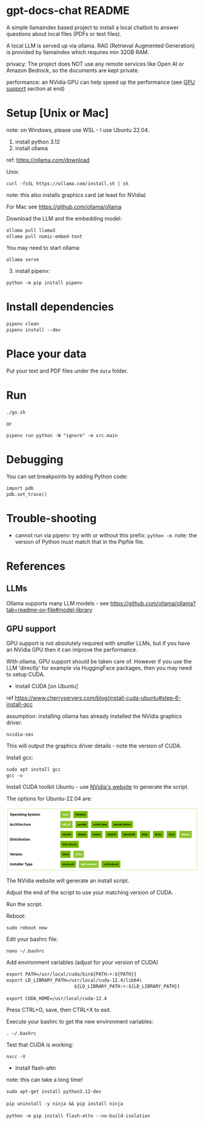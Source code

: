 # gpt-docs-chat README

A simple llamaindex based project to install a local chatbot to answer questions about local files (PDFs or text files).

A local LLM is served up via ollama.
RAG (Retrieval Augmented Generation) is provided by llamaindex which requires min 32GB RAM.

privacy: The project does NOT use any remote services like Open AI or Amazon Bedrock, so the documents are kept private.

performance: an NVidia GPU can help speed up the performance (see [GPU support](#gpu-support) section at end)

# Setup [Unix or Mac]

note: on Windows, please use WSL - I use Ubuntu 22.04.

1. install python 3.12
2. install ollama

ref: https://ollama.com/download

Unix:

```
curl -fsSL https://ollama.com/install.sh | sh
```

note: this also installs graphics card (at least for NVidia)

For Mac see https://github.com/ollama/ollama

Download the LLM and the embedding model:

```
ollama pull llama3
ollama pull nomic-embed-text
```

You may need to start ollama:

```
ollama serve
```

3. install pipenv:

```
python -m pip install pipenv
```

# Install dependencies

```
pipenv clean
pipenv install --dev
```

# Place your data

Put your text and PDF files under the `data` folder.

# Run

```
./go.sh
```

or

```
pipenv run python -W "ignore" -m src.main
```

# Debugging

You can set breakpoints by adding Python code:

```
import pdb
pdb.set_trace()
```

# Trouble-shooting

- cannot run via pipenv: try with or without this prefix: `python -m`. note: the version of Python must match that in the Pipfile file.

# References

## LLMs

Ollama supports many LLM models - see https://github.com/ollama/ollama?tab=readme-ov-file#model-library

## GPU support

GPU support is not absolutely required with smaller LLMs, but if you have an NVidia GPU then it can improve the performance.

With ollama, GPU support should be taken care of. However if you use the LLM 'directly' for example via HuggingFace packages, then you may need to setup CUDA.

- Install CUDA [on Ubuntu]

ref https://www.cherryservers.com/blog/install-cuda-ubuntu#step-6-install-gcc

assumption: installing ollama has already installed the NVidia graphics driver.

```
nvidia-smi
```

This will output the graphics driver details - note the version of CUDA.

Install gcc:

```
sudo apt install gcc
gcc -v
```

Install CUDA toolkit Ubuntu - use [NVidia's website](https://developer.nvidia.com/cuda-downloads?target_os=Linux&target_arch=x86_64&Distribution=Ubuntu&target_version=22.04&target_type=deb_network) to generate the script.

The options for Ubuntu-22.04 are:

![Ubuntu-22.04 CUDA download options](./images/nvidia-download-options--Ubuntu_22_04.png)

The NVidia website will generate an install script.

Adjust the end of the script to use your matching version of CUDA.

Run the script.

Reboot:

```
sudo reboot now
```

Edit your bashrc file:

```
nano ~/.bashrc
```

Add environment variables (adjust for your version of CUDA)

```
export PATH=/usr/local/cuda/bin${PATH:+:${PATH}}
export LD_LIBRARY_PATH=/usr/local/cuda-12.4/lib64\
                         ${LD_LIBRARY_PATH:+:${LD_LIBRARY_PATH}}

export CUDA_HOME=/usr/local/cuda-12.4
```

Press CTRL+O, save, then CTRL+X to exit.

Execute your bashrc to get the new environment variables:

```
. ~/.bashrc
```

Test that CUDA is working:

```
nvcc -V
```


- Install flash-attn

note: this can take a long time!

```
sudo apt-get install python3.12-dev

pip uninstall -y ninja && pip install ninja

python -m pip install flash-attn --no-build-isolation
```
